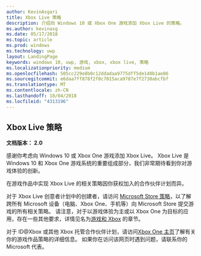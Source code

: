 ```yaml
---
author: KevinAsgari
title: Xbox Live 策略
description: 介绍向 Windows 10 或 Xbox One 游戏添加 Xbox Live 的策略。
ms.author: kevinasg
ms.date: 05/17/2018
ms.topic: article
ms.prod: windows
ms.technology: uwp
layout: LandingPage
keywords: windows 10, uwp, 游戏, xbox, xbox live, 策略
ms.localizationpriority: medium
ms.openlocfilehash: 505cc229e8b0c12ddadaa9775dff5de140b1ae86
ms.sourcegitcommit: e6daa7ff878f2f0c7015aca9787e7f2730abcfbf
ms.translationtype: MT
ms.contentlocale: zh-CN
ms.lasthandoff: 10/04/2018
ms.locfileid: "4313196"
---
```

## <a name="xbox-live-policies"></a>Xbox Live 策略

**文档版本： 2.0**

感谢你考虑向 Windows 10 或 Xbox One 游戏添加 Xbox Live。 Xbox Live 是 Windows 10 和 Xbox One 游戏系统的重要组成部分，我们非常期待看到你对游戏体验的创新。

在游戏作品中实现 Xbox Live 的相关策略因你获权加入的合作伙伴计划而异。

对于 Xbox Live 创意者计划中的创建者，请访问 [Microsoft Store 策略](https://docs.microsoft.com/en-us/legal/windows/agreements/store-policies)，以了解跨所有 Microsoft 设备（电脑、Xbox One、手机等）向 Microsoft Store 提交游戏的所有相关策略。 请注意，对于以游戏体验为主或以 Xbox One 为目标的应用，存在一些其他要求，详情见名为[游戏和 Xbox](https://docs.microsoft.com/en-us/legal/windows/agreements/store-policies#1013-gaming-and-xbox) 的章节。

对于 ID@Xbox 或其他 Xbox 托管合作伙伴计划，请访问[Xbox One 主页](https://developer.microsoft.com/en-us/games/xbox/partner)了解有关你的游戏作品策略的详细信息。 如果你在访问该网页时遇到问题，请联系你的 Microsoft 代表。
